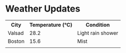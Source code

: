 # Weather Updates

<!-- WEATHER-UPDATE-START -->
<table><tr><th>City</th><th>Temperature (°C)</th><th>Condition</th></tr><tr><td>Valsad</td><td>28.2</td><td>Light rain shower</td></tr><tr><td>Boston</td><td>15.6</td><td>Mist</td></tr><tr><td></td><td></td><td></td></tr></table>
<!-- WEATHER-UPDATE-END -->
